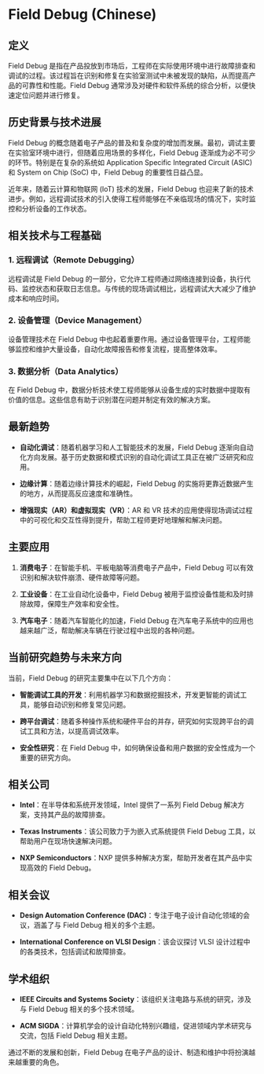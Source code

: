 # Field Debug (Chinese)

## 定义

Field Debug 是指在产品投放到市场后，工程师在实际使用环境中进行故障排查和调试的过程。该过程旨在识别和修复在实验室测试中未被发现的缺陷，从而提高产品的可靠性和性能。Field Debug 通常涉及对硬件和软件系统的综合分析，以便快速定位问题并进行修复。

## 历史背景与技术进展

Field Debug 的概念随着电子产品的普及和复杂度的增加而发展。最初，调试主要在实验室环境中进行，但随着应用场景的多样化，Field Debug 逐渐成为必不可少的环节。特别是在复杂的系统如 Application Specific Integrated Circuit (ASIC) 和 System on Chip (SoC) 中，Field Debug 的重要性日益凸显。

近年来，随着云计算和物联网 (IoT) 技术的发展，Field Debug 也迎来了新的技术进步。例如，远程调试技术的引入使得工程师能够在不亲临现场的情况下，实时监控和分析设备的工作状态。

## 相关技术与工程基础

### 1. 远程调试（Remote Debugging）

远程调试是 Field Debug 的一部分，它允许工程师通过网络连接到设备，执行代码、监控状态和获取日志信息。与传统的现场调试相比，远程调试大大减少了维护成本和响应时间。

### 2. 设备管理（Device Management）

设备管理技术在 Field Debug 中也起着重要作用。通过设备管理平台，工程师能够监控和维护大量设备，自动化故障报告和修复流程，提高整体效率。

### 3. 数据分析（Data Analytics）

在 Field Debug 中，数据分析技术使工程师能够从设备生成的实时数据中提取有价值的信息。这些信息有助于识别潜在问题并制定有效的解决方案。

## 最新趋势

- **自动化调试**：随着机器学习和人工智能技术的发展，Field Debug 逐渐向自动化方向发展。基于历史数据和模式识别的自动化调试工具正在被广泛研究和应用。
  
- **边缘计算**：随着边缘计算技术的崛起，Field Debug 的实施将更靠近数据产生的地方，从而提高反应速度和准确性。

- **增强现实（AR）和虚拟现实（VR）**：AR 和 VR 技术的应用使得现场调试过程中的可视化和交互性得到提升，帮助工程师更好地理解和解决问题。

## 主要应用

1. **消费电子**：在智能手机、平板电脑等消费电子产品中，Field Debug 可以有效识别和解决软件崩溃、硬件故障等问题。
  
2. **工业设备**：在工业自动化设备中，Field Debug 被用于监控设备性能和及时排除故障，保障生产效率和安全性。

3. **汽车电子**：随着汽车智能化的加速，Field Debug 在汽车电子系统中的应用也越来越广泛，帮助解决车辆在行驶过程中出现的各种问题。

## 当前研究趋势与未来方向

当前，Field Debug 的研究主要集中在以下几个方向：

- **智能调试工具的开发**：利用机器学习和数据挖掘技术，开发更智能的调试工具，能够自动识别和修复常见问题。

- **跨平台调试**：随着多种操作系统和硬件平台的并存，研究如何实现跨平台的调试工具和方法，以提高调试效率。

- **安全性研究**：在 Field Debug 中，如何确保设备和用户数据的安全性成为一个重要的研究方向。

## 相关公司

- **Intel**：在半导体和系统开发领域，Intel 提供了一系列 Field Debug 解决方案，支持其产品的故障排查。

- **Texas Instruments**：该公司致力于为嵌入式系统提供 Field Debug 工具，以帮助用户在现场快速解决问题。

- **NXP Semiconductors**：NXP 提供多种解决方案，帮助开发者在其产品中实现高效的 Field Debug。

## 相关会议

- **Design Automation Conference (DAC)**：专注于电子设计自动化领域的会议，涵盖了与 Field Debug 相关的多个主题。

- **International Conference on VLSI Design**：该会议探讨 VLSI 设计过程中的各类技术，包括调试和故障排查。

## 学术组织

- **IEEE Circuits and Systems Society**：该组织关注电路与系统的研究，涉及与 Field Debug 相关的多个技术领域。

- **ACM SIGDA**：计算机学会的设计自动化特别兴趣组，促进领域内学术研究与交流，包括 Field Debug 相关主题。

通过不断的发展和创新，Field Debug 在电子产品的设计、制造和维护中将扮演越来越重要的角色。